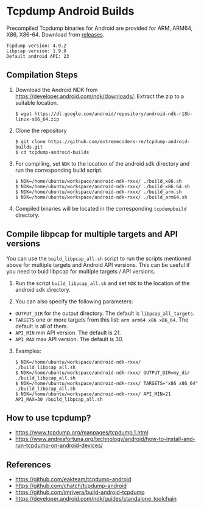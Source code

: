 # Tcpdump Android Builds

Precompiled Tcpdump binaries for Android are provided for ARM, ARM64, X86, X86-64. Download from [releases](https://github.com/extremecoders-re/tcpdump-android-builds/releases).

```
Tcpdump version: 4.9.2
Libpcap version: 1.9.0
Default android API: 23
```

## Compilation Steps

1. Download the Android NDK from https://developer.android.com/ndk/downloads/.
    Extract the zip to a suitable location.

    ```
    $ wget https://dl.google.com/android/repository/android-ndk-r18b-linux-x86_64.zip
    ```

2. Clone the repository

    ```
    $ git clone https://github.com/extremecoders-re/tcpdump-android-builds.git
    $ cd tcpdump-android-builds
    ```

3. For compiling, set `NDK` to the location of the android sdk directory and run the corresponding build script.
    ```
    $ NDK=/home/ubuntu/workspace/android-ndk-rxxx/ ./build_x86.sh
    $ NDK=/home/ubuntu/workspace/android-ndk-rxxx/ ./build_x86_64.sh
    $ NDK=/home/ubuntu/workspace/android-ndk-rxxx/ ./build_arm.sh
    $ NDK=/home/ubuntu/workspace/android-ndk-rxxx/ ./build_arm64.sh
    ```

4. Compiled binaries will be located in the corresponding `tcpdumpbuild` directory.


## Compile libpcap for multiple targets and API versions

You can use the `build_libpcap_all.sh` script to run the scripts mentioned above for multiple targets and Android API versions.
This can be useful if you need to buid libpcap for multiple targets / API versions.

1. Run the script `build_libpcap_all.sh` and set `NDK` to the location of the android sdk directory.

2. You can also specify the following parameters:

  - `OUTPUT_DIR` for the output directory. The default is `libpcap_all_targets`.
  - `TARGETS` one or more targets from this list: `arm arm64 x86 x86_64`. The default is all of them.
  - `API_MIN` min API version. The default is 21.
  - `API_MAX` max API version. The default is 30.

3. Examples:
    ```
    $ NDK=/home/ubuntu/workspace/android-ndk-rxxx/ ./build_libpcap_all.sh
    $ NDK=/home/ubuntu/workspace/android-ndk-rxxx/ OUTPUT_DIR=my_dir ./build_libpcap_all.sh
    $ NDK=/home/ubuntu/workspace/android-ndk-rxxx/ TARGETS="x86 x86_64" ./build_libpcap_all.sh
    $ NDK=/home/ubuntu/workspace/android-ndk-rxxx/ API_MIN=21 API_MAX=30 /build_libpcap_all.sh
    ```

## How to use tcpdump?

- https://www.tcpdump.org/manpages/tcpdump.1.html
- https://www.andreafortuna.org/technology/android/how-to-install-and-run-tcpdump-on-android-devices/

## References

- https://github.com/eakteam/tcpdump-android
- https://github.com/chatch/tcpdump-android
- https://github.com/imrivera/build-android-tcpdump
- https://developer.android.com/ndk/guides/standalone_toolchain